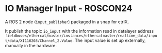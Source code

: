 # IO Manager Input - ROSCON24

A ROS 2 node (`input_publisher`) packaged in a snap for ctrlX. 

It publish the topic `io_input` with the information read in datalayer address `fieldbuses/ethercat/master/instances/ethercatmaster/realtime_data/input/data/XI110208/Channel_2.Value`. The input value is set up externally, manually in the hardware.
